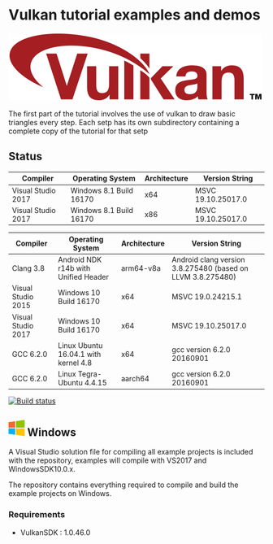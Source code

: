 Vulkan tutorial examples and demos
===============
![vulkan_logo](Docs/assets/vulkanlogo.png)

The first part of the tutorial involves the use of vulkan to draw basic triangles every step. Each setp has its own subdirectory containing a complete copy of the tutorial for that setp

## Status

| Compiler         | Operating System                     | Architecture | Version String |
|------------------|--------------------------------------|--------------|----------------|
| Visual Studio 2017 | Windows 8.1 Build 16170            | x64          | MSVC 19.10.25017.0 |
| Visual Studio 2017 | Windows 8.1 Build 16170            | x86          | MSVC 19.10.25017.0 |

| Compiler         | Operating System                     | Architecture | Version String |
|------------------|--------------------------------------|--------------|----------------|
| Clang 3.8        | Android NDK r14b with Unified Header | arm64-v8a    | Android clang version 3.8.275480  (based on LLVM 3.8.275480) |
| Visual Studio 2015 | Windows 10 Build 16170             | x64          | MSVC 19.0.24215.1 |
| Visual Studio 2017 | Windows 10 Build 16170             | x64          | MSVC 19.10.25017.0 |
| GCC 6.2.0          | Linux Ubuntu 16.04.1 with kernel 4.8 | x64        | gcc version 6.2.0 20160901 |
| GCC 6.2.0          | Linux Tegra-Ubuntu 4.4.15          | aarch64      | gcc version 6.2.0 20160901 |

[![Build status](https://ci.appveyor.com/api/projects/status/994t283721pa8fo8/branch/master?svg=true)](https://ci.appveyor.com/project/heitaoflower/vulkan-tutorial/branch/master)

## <img src="Docs/assets/windowslogo.png" alt="" height="32px"> Windows
A Visual Studio solution file for compiling all example projects is included with the repository, examples will compile with VS2017 and WindowsSDK10.0.x.

The repository contains everything required to compile and build the example projects on Windows.

### Requirements
* VulkanSDK : 1.0.46.0
